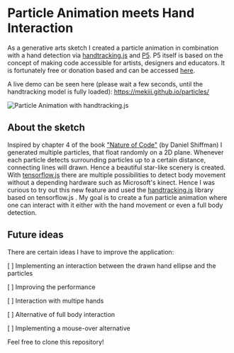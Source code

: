 # Particle Animation meets Hand Interaction

As a generative arts sketch I created a particle animation in combination with a hand detection via [handtracking.js](https://hackernoon.com/handtrackjs-677c29c1d585) and [P5](https://p5js.org/). P5 itself is based on the concept of making code accessible for artists, designers and educators. It is fortunately free or donation based and can be accessed [here](https://p5js.org/).

A live demo can be seen here 
(please wait a few seconds, until the handtracking model is fully loaded): 
https://mekiii.github.io/particles/

![Particle Animation with handtracking.js](https://i.imgur.com/gX6sLZn.jpg)

## About the sketch
Inspired by chapter 4 of the book ["Nature of Code"](https://natureofcode.com/) (by Daniel Shiffman) I generated multiple particles, that float randomly on a 2D plane. Whenever each particle detects surrounding particles up to a certain distance, connecting lines will drawn. Hence a beautiful star-like scenery is created. With [tensorflow.js](https://experiments.withgoogle.com/collection/ai/move-mirror/view/mirror) there are multiple possibilities to detect body movement without a depending hardware such as Microsoft's kinect. Hence I was curious to try out this new feature and used the [handtracking.js](https://hackernoon.com/handtrackjs-677c29c1d585) library based on tensorflow.js . My goal is to create a fun particle animation where one can interact with it either with the hand movement or even a full body detection. 

## Future ideas

There are certain ideas I have to improve the application:

[ ] Implementing an interaction between the drawn hand ellipse and the particles

[ ] Improving the performance

[ ] Interaction with multipe hands

[ ] Alternative of full body interaction

[ ] Implementing a mouse-over alternative


Feel free to clone this repository!

